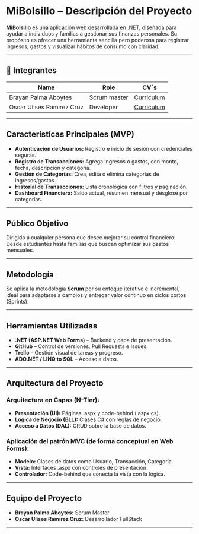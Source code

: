 # MiBolsillo – Descripción del Proyecto

**MiBolsillo** es una aplicación web desarrollada en .NET, diseñada para ayudar a individuos y familias a gestionar sus finanzas personales. Su propósito es ofrecer una herramienta sencilla pero poderosa para registrar ingresos, gastos y visualizar hábitos de consumo con claridad.

---

## **👥 Integrantes**  

| Name                    | Role       | CV´s                                         |
|-------------------------|------------|----------------------------------------------|
|Brayan Palma Aboytes     |Scrum master|<a href="https://oscaarc82.github.io/oscar.github.io/"> Curriculum </a>|
|Oscar Ulises Ramirez Cruz|Developer   |<a href="https://oscaarc82.github.io/oscar.github.io/"> Curriculum </a>|


---

## Características Principales (MVP)

- **Autenticación de Usuarios:** Registro e inicio de sesión con credenciales seguras.
- **Registro de Transacciones:** Agrega ingresos o gastos, con monto, fecha, descripción y categoría.
- **Gestión de Categorías:** Crea, edita o elimina categorías de ingresos/gastos.
- **Historial de Transacciones:** Lista cronológica con filtros y paginación.
- **Dashboard Financiero:** Saldo actual, resumen mensual y desglose por categorías.

---

## Público Objetivo

Dirigido a cualquier persona que desee mejorar su control financiero:  
Desde estudiantes hasta familias que buscan optimizar sus gastos mensuales.

---

## Metodología

Se aplica la metodología **Scrum** por su enfoque iterativo e incremental, ideal para adaptarse a cambios y entregar valor continuo en ciclos cortos (Sprints).

---

## Herramientas Utilizadas

- **.NET (ASP.NET Web Forms)** – Backend y capa de presentación.
- **GitHub** – Control de versiones, Pull Requests e Issues.
- **Trello** – Gestión visual de tareas y progreso.
- **ADO.NET / LINQ to SQL** – Acceso a datos.

---

## Arquitectura del Proyecto

### Arquitectura en Capas (N-Tier):
- **Presentación (UI):** Páginas .aspx y code-behind (.aspx.cs).
- **Lógica de Negocio (BLL):** Clases C# con reglas de negocio.
- **Acceso a Datos (DAL):** CRUD sobre la base de datos.

### Aplicación del patrón MVC (de forma conceptual en Web Forms):
- **Modelo:** Clases de datos como Usuario, Transacción, Categoría.
- **Vista:** Interfaces .aspx con controles de presentación.
- **Controlador:** Code-behind que conecta la vista con la lógica.

---

## Equipo del Proyecto

- **Brayan Palma Aboytes:** Scrum Master  
- **Oscar Ulises Ramírez Cruz:** Desarrollador FullStack

---
